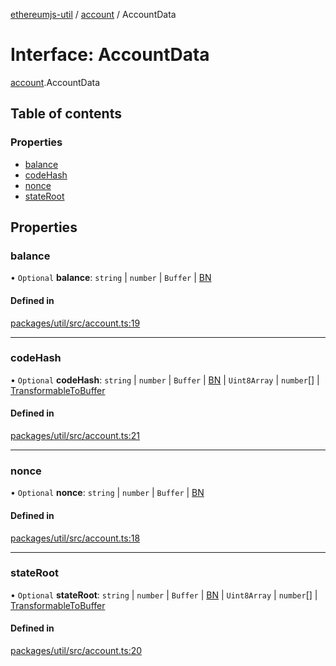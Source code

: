[ethereumjs-util](../README.md) / [account](../modules/account.md) / AccountData

# Interface: AccountData

[account](../modules/account.md).AccountData

## Table of contents

### Properties

- [balance](account.accountdata.md#balance)
- [codeHash](account.accountdata.md#codehash)
- [nonce](account.accountdata.md#nonce)
- [stateRoot](account.accountdata.md#stateroot)

## Properties

### balance

• `Optional` **balance**: `string` \| `number` \| `Buffer` \| [BN](../classes/externals.bn-1.md)

#### Defined in

[packages/util/src/account.ts:19](https://github.com/ethereumjs/ethereumjs-monorepo/blob/master/packages/util/src/account.ts#L19)

___

### codeHash

• `Optional` **codeHash**: `string` \| `number` \| `Buffer` \| [BN](../classes/externals.bn-1.md) \| `Uint8Array` \| `number`[] \| [TransformableToBuffer](types.transformabletobuffer.md)

#### Defined in

[packages/util/src/account.ts:21](https://github.com/ethereumjs/ethereumjs-monorepo/blob/master/packages/util/src/account.ts#L21)

___

### nonce

• `Optional` **nonce**: `string` \| `number` \| `Buffer` \| [BN](../classes/externals.bn-1.md)

#### Defined in

[packages/util/src/account.ts:18](https://github.com/ethereumjs/ethereumjs-monorepo/blob/master/packages/util/src/account.ts#L18)

___

### stateRoot

• `Optional` **stateRoot**: `string` \| `number` \| `Buffer` \| [BN](../classes/externals.bn-1.md) \| `Uint8Array` \| `number`[] \| [TransformableToBuffer](types.transformabletobuffer.md)

#### Defined in

[packages/util/src/account.ts:20](https://github.com/ethereumjs/ethereumjs-monorepo/blob/master/packages/util/src/account.ts#L20)
